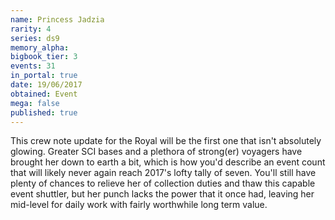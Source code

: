 ```yaml
---
name: Princess Jadzia
rarity: 4
series: ds9
memory_alpha:
bigbook_tier: 3
events: 31
in_portal: true
date: 19/06/2017
obtained: Event
mega: false
published: true
---
```


This crew note update for the Royal will be the first one that isn't absolutely glowing. Greater SCI bases and a plethora of strong(er) voyagers have brought her down to earth a bit, which is how you'd describe an event count that will likely never again reach 2017's lofty tally of seven. You'll still have plenty of chances to relieve her of collection duties and thaw this capable event shuttler, but her punch lacks the power that it once had, leaving her mid-level for daily work with fairly worthwhile long term value.
